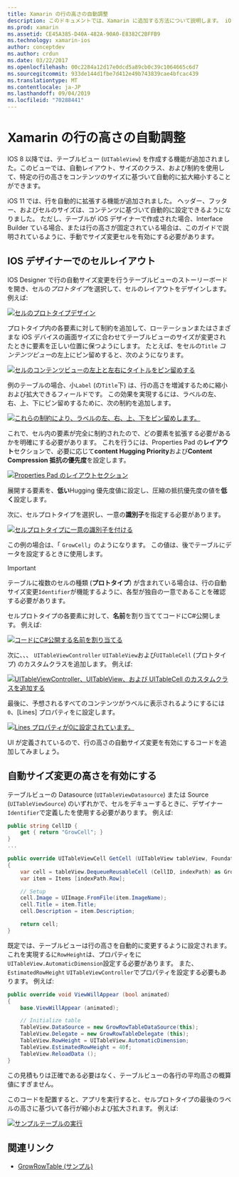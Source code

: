 ```yaml
---
title: Xamarin の行の高さの自動調整
description: このドキュメントでは、Xamarin に追加する方法について説明します。 iOS アプリテーブルビューでは、コンテンツに基づいて高さが変化します。 IOS Designer のセルレイアウトと、自動サイズ変更の高さを有効にする方法について説明します。
ms.prod: xamarin
ms.assetid: CE45A385-D40A-482A-90A0-E8382C2BFFB9
ms.technology: xamarin-ios
author: conceptdev
ms.author: crdun
ms.date: 03/22/2017
ms.openlocfilehash: 00c2284a12d17e0dcd5a89cb0c39c1064665c6d7
ms.sourcegitcommit: 933de144d1fbe7d412e49b743839cae4bfcac439
ms.translationtype: MT
ms.contentlocale: ja-JP
ms.lasthandoff: 09/04/2019
ms.locfileid: "70288441"
---
```

# <a name="auto-sizing-row-height-in-xamarinios"></a>Xamarin の行の高さの自動調整

IOS 8 以降では、テーブルビュー (`UITableView`) を作成する機能が追加されました。このビューでは、自動レイアウト、サイズのクラス、および制約を使用して、特定の行の高さをコンテンツのサイズに基づいて自動的に拡大縮小することができます。

iOS 11 では、行を自動的に拡張する機能が追加されました。 ヘッダー、フッター、およびセルのサイズは、コンテンツに基づいて自動的に設定できるようになりました。 ただし、テーブルが iOS デザイナーで作成された場合、Interface Builder ている場合、または行の高さが固定されている場合は、このガイドで説明されているように、手動でサイズ変更セルを有効にする必要があります。

## <a name="cell-layout-in-the-ios-designer"></a>IOS デザイナーでのセルレイアウト

IOS Designer で行の自動サイズ変更を行うテーブルビューのストーリーボードを開き、セルの*プロトタイプ*を選択して、セルのレイアウトをデザインします。 例えば:

[![](autosizing-row-height-images/table01.png "セルのプロトタイプデザイン")](autosizing-row-height-images/table01.png#lightbox)

プロトタイプ内の各要素に対して制約を追加して、ローテーションまたはさまざまな iOS デバイスの画面サイズに合わせてテーブルビューのサイズが変更されたときに要素を正しい位置に保つようにします。 たとえば、をセルの`Title` *コンテンツビュー*の左上にピン留めすると、次のようになります。

[![](autosizing-row-height-images/table02.png "セルのコンテンツビューの左上と左右にタイトルをピン留めする")](autosizing-row-height-images/table02.png#lightbox)

例のテーブルの場合、小`Label` (の`Title`下) は、行の高さを増減するために縮小および拡大できるフィールドです。 この効果を実現するには、ラベルの左、右、上、下にピン留めするために、次の制約を追加します。

[![](autosizing-row-height-images/table03.png "これらの制約により、ラベルの左、右、上、下をピン留めします。")](autosizing-row-height-images/table03.png#lightbox)

これで、セル内の要素が完全に制約されたので、どの要素を拡張する必要があるかを明確にする必要があります。 これを行うには、Properties Pad の**レイアウト**セクションで、必要に応じて**content Hugging Priority**および**Content Compression 抵抗の優先度**を設定します。

[![](autosizing-row-height-images/table03a.png "Properties Pad のレイアウトセクション")](autosizing-row-height-images/table03a.png#lightbox)

展開する要素を、**低い**Hugging 優先度値に設定し、圧縮の抵抗優先度の値を**低く**設定します。

次に、セルプロトタイプを選択し、一意の**識別子**を指定する必要があります。

[![](autosizing-row-height-images/table04.png "セルプロトタイプに一意の識別子を付ける")](autosizing-row-height-images/table04.png#lightbox)

この例の場合は、「 `GrowCell`」のようになります。 この値は、後でテーブルにデータを設定するときに使用します。

> [!IMPORTANT]
> テーブルに複数のセルの種類 (**プロトタイプ**) が含まれている場合は、行の自動サイズ変更`Identifier`が機能するように、各型が独自の一意であることを確認する必要があります。

セルプロトタイプの各要素に対して、**名前**を割り当ててコードにC#公開します。 例えば:

[![](autosizing-row-height-images/table05.png "コードにC#公開する名前を割り当てる")](autosizing-row-height-images/table05.png#lightbox)

次に、、、 `UITableViewController` `UITableView`および`UITableCell` (プロトタイプ) のカスタムクラスを追加します。 例えば: 

[![](autosizing-row-height-images/table06.png "UITableViewController、UITableView、および UITableCell のカスタムクラスを追加する")](autosizing-row-height-images/table06.png#lightbox)

最後に、予想されるすべてのコンテンツがラベルに表示されるようにするには`0`、[Lines] プロパティをに設定します。

[![](autosizing-row-height-images/table06.png "Lines プロパティが0に設定されています。")](autosizing-row-height-images/table06a.png#lightbox)

UI が定義されているので、行の高さの自動サイズ変更を有効にするコードを追加してみましょう。

## <a name="enabling-auto-resizing-height"></a>自動サイズ変更の高さを有効にする

テーブルビューの Datasource (`UITableViewDatasource`) または Source (`UITableViewSource`) のいずれかで、セルをデキューするときに、デザイナー `Identifier`で定義したを使用する必要があります。 例えば:

```csharp
public string CellID {
    get { return "GrowCell"; }
}
...

public override UITableViewCell GetCell (UITableView tableView, Foundation.NSIndexPath indexPath)
{
    var cell = tableView.DequeueReusableCell (CellID, indexPath) as GrowRowTableCell;
    var item = Items [indexPath.Row];

    // Setup
    cell.Image = UIImage.FromFile(item.ImageName);
    cell.Title = item.Title;
    cell.Description = item.Description;

    return cell;
}
```

既定では、テーブルビューは行の高さを自動的に変更するように設定されます。 これを実現するに`RowHeight`は、プロパティをに`UITableView.AutomaticDimension`設定する必要があります。 また、 `EstimatedRowHeight` `UITableViewController`でプロパティを設定する必要もあります。 例えば:

```csharp
public override void ViewWillAppear (bool animated)
{
    base.ViewWillAppear (animated);

    // Initialize table
    TableView.DataSource = new GrowRowTableDataSource(this);
    TableView.Delegate = new GrowRowTableDelegate (this);
    TableView.RowHeight = UITableView.AutomaticDimension;
    TableView.EstimatedRowHeight = 40f;
    TableView.ReloadData ();
}
```

この見積もりは正確である必要はなく、テーブルビューの各行の平均高さの概算値にすぎません。

このコードを配置すると、アプリを実行すると、セルプロトタイプの最後のラベルの高さに基づいて各行が縮小および拡大されます。 例えば:

[![](autosizing-row-height-images/table07.png "サンプルテーブルの実行")](autosizing-row-height-images/table07.png#lightbox)


## <a name="related-links"></a>関連リンク

- [GrowRowTable (サンプル)](https://docs.microsoft.com/samples/xamarin/ios-samples/growrowtable)
